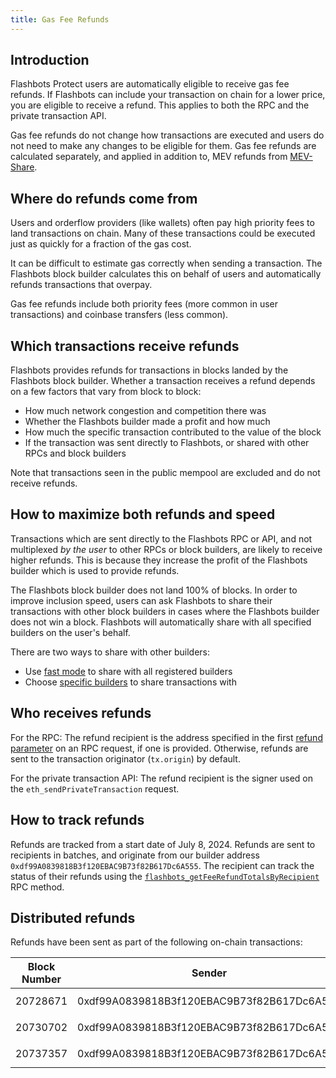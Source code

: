 ```yaml
---
title: Gas Fee Refunds
---
```


## Introduction

Flashbots Protect users are automatically eligible to receive gas fee refunds. If Flashbots can include your transaction on chain for a lower price, you are eligible to receive a refund. This applies to both the RPC and the private transaction API.

Gas fee refunds do not change how transactions are executed and users do not need to make any changes to be eligible for them. Gas fee refunds are calculated separately, and applied in addition to, MEV refunds from [MEV-Share](/flashbots-protect/mev-refunds).

## Where do refunds come from

Users and orderflow providers (like wallets) often pay high priority fees to land transactions on chain. Many of these transactions could be executed just as quickly for a fraction of the gas cost.

It can be difficult to estimate gas correctly when sending a transaction. The Flashbots block builder calculates this on behalf of users and automatically refunds transactions that overpay.

Gas fee refunds include both priority fees (more common in user transactions) and coinbase transfers (less common).

## Which transactions receive refunds

Flashbots provides refunds for transactions in blocks landed by the Flashbots block builder. Whether a transaction receives a refund depends on a few factors that vary from block to block:
* How much network congestion and competition there was
* Whether the Flashbots builder made a profit and how much
* How much the specific transaction contributed to the value of the block
* If the transaction was sent directly to Flashbots, or shared with other RPCs and block builders

Note that transactions seen in the public mempool are excluded and do not receive refunds.

## How to maximize both refunds and speed

Transactions which are sent directly to the Flashbots RPC or API, and not multiplexed _by the user_ to other RPCs or block builders, are likely to receive higher refunds. This is because they increase the profit of the Flashbots builder which is used to provide refunds.

The Flashbots block builder does not land 100% of blocks. In order to improve inclusion speed, users can ask Flashbots to share their transactions with other block builders in cases where the Flashbots builder does not win a block. Flashbots will automatically share with all specified builders on the user's behalf.

There are two ways to share with other builders:
* Use [fast mode](/flashbots-protect/quick-start#faster-transactions) to share with all registered builders
* Choose [specific builders](/flashbots-protect/settings-guide#builders) to share transactions with

## Who receives refunds

For the RPC: The refund recipient is the address specified in the first [refund parameter](/flashbots-protect/settings-guide#refunds) on an RPC request, if one is provided. Otherwise, refunds are sent to the transaction originator (`tx.origin`) by default.

For the private transaction API: The refund recipient is the signer used on the `eth_sendPrivateTransaction` request.

## How to track refunds

Refunds are tracked from a start date of July 8, 2024. Refunds are sent to recipients in batches, and originate from our builder address `0xdf99A0839818B3f120EBAC9B73f82B617Dc6A555`. The recipient can track the status of their refunds using the [`flashbots_getFeeRefundTotalsByRecipient`](/flashbots-auction/advanced/rpc-endpoint#flashbots_getfeerefundtotalsbyrecipient) RPC method.

## Distributed refunds

Refunds have been sent as part of the following on-chain transactions:

| Block Number | Sender                                     | Transaction Hash                                                                                                                                                 | Refunded Amount            |
|--------------|--------------------------------------------|------------------------------------------------------------------------------------------------------------------------------------------------------------------|----------------------------|
| 20728671     | 0xdf99A0839818B3f120EBAC9B73f82B617Dc6A555 | [0xe4c242dbaf75b0c72bf061cb0b24dfb2ac9b889c8312f85502b819c522143475](https://etherscan.io/tx/0xe4c242dbaf75b0c72bf061cb0b24dfb2ac9b889c8312f85502b819c522143475) | `0.005350659617303609` ETH |
| 20730702     | 0xdf99A0839818B3f120EBAC9B73f82B617Dc6A555 | [0x7f4b2747bca62e7cb30595bc8fd597d00b111f6e30836f90420a5f596fe6fb20](https://etherscan.io/tx/0x7f4b2747bca62e7cb30595bc8fd597d00b111f6e30836f90420a5f596fe6fb20) | `2.178974530716050227` ETH |
| 20737357     | 0xdf99A0839818B3f120EBAC9B73f82B617Dc6A555 | [0xa975df43bd397f2a6776811c46d8208df5833b4800f152d5e7df2f96fc20d560](https://etherscan.io/tx/0xa975df43bd397f2a6776811c46d8208df5833b4800f152d5e7df2f96fc20d560) | `1.012930151524122284` ETH |
